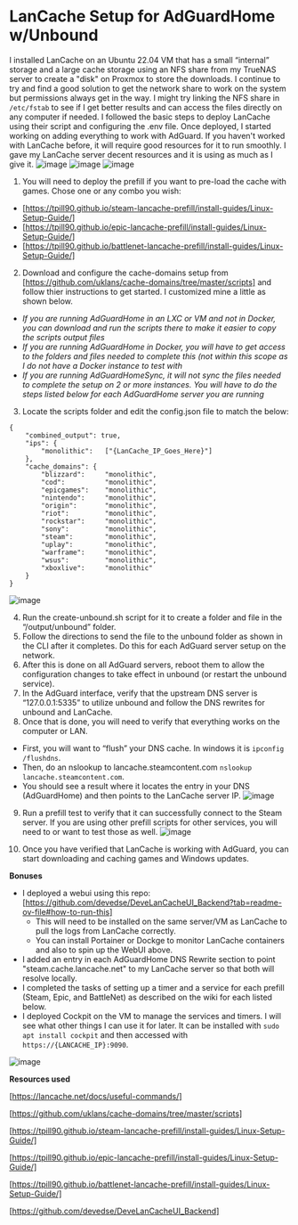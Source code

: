# **LanCache Setup for AdGuardHome w/Unbound**

I installed LanCache on an Ubuntu 22.04 VM that has a small “internal” storage and a large cache storage using an NFS share from my TrueNAS server to create a "disk" on Proxmox to store the downloads. I continue to try and find a good solution to get the network share to work on the system but permissions always get in the way. I might try linking the NFS share in `/etc/fstab` to see if I get better results and can access the files directly on any computer if needed. I followed the basic steps to deploy LanCache using their script and configuring the .env file. Once deployed, I started working on adding everything to work with AdGuard. If you haven't worked with LanCache before, it will require good resources for it to run smoothly. I gave my LanCache server decent resources and it is using as much as I give it.
![image](https://github.com/user-attachments/assets/bd0487ff-5e1b-4351-a6c1-9dbfa6d806bb)
![image](https://github.com/user-attachments/assets/df755e0c-afe8-4a38-8f7c-182a78e27ac5)
![image](https://github.com/user-attachments/assets/4ca38af1-7582-44f1-818f-f38673b4691a)

1. You will need to deploy the prefill if you want to pre-load the cache with games. Chose one or any combo you wish:
  - [https://tpill90.github.io/steam-lancache-prefill/install-guides/Linux-Setup-Guide/]
  - [https://tpill90.github.io/epic-lancache-prefill/install-guides/Linux-Setup-Guide/]
  - [https://tpill90.github.io/battlenet-lancache-prefill/install-guides/Linux-Setup-Guide/]
2. Download and configure the cache-domains setup from [https://github.com/uklans/cache-domains/tree/master/scripts] and follow thier instructions to get started. I customized mine a little as shown below.
  - *If you are running AdGuardHome in an LXC or VM and not in Docker, you can download and run the scripts there to make it easier to copy the scripts output files*
  - *If you are running AdGuardHome in Docker, you will have to get access to the folders and files needed to complete this (not within this scope as I do not have a Docker instance to test with*
  - *If you are running AdGuardHomeSync, it will not sync the files needed to complete the setup on 2 or more instances. You will have to do the steps listed below for each AdGuardHome server you are running*
3. Locate the scripts folder and edit the config.json file to match the below:

```
{
    "combined_output": true,
    "ips": {
        "monolithic":   ["{LanCache_IP_Goes_Here}"]
    },
    "cache_domains": {
        "blizzard":     "monolithic",
        "cod":          "monolithic",
        "epicgames":    "monolithic",
        "nintendo":     "monolithic",
        "origin":       "monolithic",
        "riot":         "monolithic",
        "rockstar":     "monolithic",
        "sony":         "monolithic",
        "steam":        "monolithic",
        "uplay":        "monolithic",
        "warframe":     "monolithic",
        "wsus":         "monolithic",
        "xboxlive":     "monolithic"
    }
}
```

![image](https://github.com/user-attachments/assets/1e40ac9b-cd64-4198-87ab-d12eb6fb4b3c)

4. Run the create-unbound.sh script for it to create a folder and file in the “/output/unbound” folder.
5. Follow the directions to send the file to the unbound folder as shown in the CLI after it completes. Do this for each AdGuard server setup on the network.
6. After this is done on all AdGuard servers, reboot them to allow the configuration changes to take effect in unbound (or restart the unbound service).
7. In the AdGuard interface, verify that the upstream DNS server is “127.0.0.1:5335” to utilize unbound and follow the DNS rewrites for unbound and LanCache.
8. Once that is done, you will need to verify that everything works on the computer or LAN.
  - First, you will want to “flush” your DNS cache. In windows it is `ipconfig /flushdns`.
  - Then, do an nslookup to lancache.steamcontent.com `nslookup lancache.steamcontent.com`.
  - You should see a result where it locates the entry in your DNS (AdGuardHome) and then points to the LanCache server IP.
    ![image](https://github.com/user-attachments/assets/0ccbeb5b-3fba-4ccc-a00a-3f96132218c7)


9. Run a prefill test to verify that it can successfully connect to the Steam server. If you are using other prefill scripts for other services, you will need to or want to test those as well.
  ![image](https://github.com/user-attachments/assets/c2aafec2-f32b-49af-9505-a187f820550f)

10. Once you have verified that LanCache is working with AdGuard, you can start downloading and caching games and Windows updates.



**Bonuses**

- I deployed a webui using this repo: [https://github.com/devedse/DeveLanCacheUI_Backend?tab=readme-ov-file#how-to-run-this]
  - This will need to be installed on the same server/VM as LanCache to pull the logs from LanCache correctly.
  - You can install Portainer or Dockge to monitor LanCache containers and also to spin up the WebUI above.
- I added an entry in each AdGuardHome DNS Rewrite section to point "steam.cache.lancache.net" to my LanCache server so that both will resolve locally.
- I completed the tasks of setting up a timer and a service for each prefill (Steam, Epic, and BattleNet) as described on the wiki for each listed below.
- I deployed Cockpit on the VM to manage the services and timers. I will see what other things I can use it for later. It can be installed with `sudo apt install cockpit` and then accessed with `https://{LANCACHE_IP}:9090`.

![image](https://github.com/user-attachments/assets/100f47a4-fd22-43f4-b510-09118916a380)

**Resources used**

[https://lancache.net/docs/useful-commands/]

[https://github.com/uklans/cache-domains/tree/master/scripts]

[https://tpill90.github.io/steam-lancache-prefill/install-guides/Linux-Setup-Guide/]

[https://tpill90.github.io/epic-lancache-prefill/install-guides/Linux-Setup-Guide/]

[https://tpill90.github.io/battlenet-lancache-prefill/install-guides/Linux-Setup-Guide/]

[https://github.com/devedse/DeveLanCacheUI_Backend]
